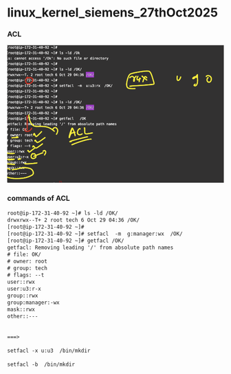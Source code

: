 # linux_kernel_siemens_27thOct2025

### ACL 

<img src="acl1.png">

### commands of ACL 

```
root@ip-172-31-40-92 ~]# ls -ld /OK/
drwxrwx--T+ 2 root tech 6 Oct 29 04:36 /OK/
[root@ip-172-31-40-92 ~]# 
[root@ip-172-31-40-92 ~]# setfacl  -m  g:manager:wx  /OK/ 
[root@ip-172-31-40-92 ~]# getfacl /OK/
getfacl: Removing leading '/' from absolute path names
# file: OK/
# owner: root
# group: tech
# flags: --t
user::rwx
user:u3:r-x
group::rwx
group:manager:-wx
mask::rwx
other::---


===>

setfacl -x u:u3  /bin/mkdir  

setfacl -b  /bin/mkdir  
```
